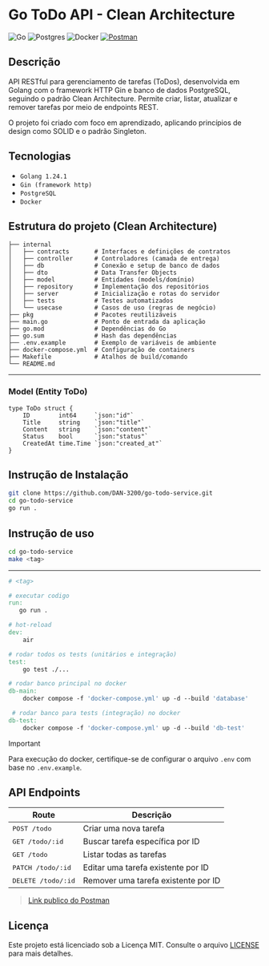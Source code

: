 # Go ToDo API - Clean Architecture
![Go](https://img.shields.io/badge/go-%2300ADD8.svg?style=for-the-badge&logo=go&logoColor=white)
![Postgres](https://img.shields.io/badge/postgres-%23316192.svg?style=for-the-badge&logo=postgresql&logoColor=white)
![Docker](https://img.shields.io/badge/docker-%230db7ed.svg?style=for-the-badge&logo=docker&logoColor=white)
[![Postman](https://img.shields.io/badge/Postman-FF6C37?style=for-the-badge&logo=postman&logoColor=white)](https://www.postman.com/dan-3200/workspace/publico/collection/43029232-dfa83f1a-5ff2-47f7-a0ab-7cf1d0adb96c?action=share&creator=43029232)

## Descrição 

API RESTful para gerenciamento de tarefas (ToDos), desenvolvida em Golang com o framework HTTP Gin e banco de dados PostgreSQL, seguindo o padrão Clean Architecture. Permite criar, listar, atualizar e remover tarefas por meio de endpoints REST.

O projeto foi criado com foco em aprendizado, aplicando princípios de design como SOLID e o padrão Singleton.

## Tecnologias
- `Golang 1.24.1`
- `Gin (framework http)`
- `PostgreSQL`
- `Docker`

## Estrutura do projeto (Clean Architecture)
```
├── internal
│   ├── contracts       # Interfaces e definições de contratos
│   ├── controller      # Controladores (camada de entrega)
│   ├── db              # Conexão e setup de banco de dados
│   ├── dto             # Data Transfer Objects
│   ├── model           # Entidades (models/domínio)
│   ├── repository      # Implementação dos repositórios
│   ├── server          # Inicialização e rotas do servidor
│   ├── tests           # Testes automatizados
│   └── usecase         # Casos de uso (regras de negócio)
├── pkg                 # Pacotes reutilizáveis
├── main.go             # Ponto de entrada da aplicação
├── go.mod              # Dependências do Go
├── go.sum              # Hash das dependências
├── .env.example        # Exemplo de variáveis de ambiente
├── docker-compose.yml  # Configuração de containers
├── Makefile            # Atalhos de build/comando
└── README.md
```
---

### Model (Entity ToDo)
```golang
type ToDo struct {
	ID        int64     `json:"id"`
	Title     string    `json:"title"`
	Content   string    `json:"content"`
	Status    bool      `json:"status"`
	CreatedAt time.Time `json:"created_at"`
}
```

## Instrução de Instalação 
```bash
git clone https://github.com/DAN-3200/go-todo-service.git
cd go-todo-service
go run .
```
## Instrução de uso

```bash
cd go-todo-service
make <tag>
```
---
```Makefile
# <tag>

# executar codigo
run: 
   go run .

# hot-reload
dev: 
	air

# rodar todos os tests (unitários e integração)
test: 
	go test ./...

# rodar banco principal no docker
db-main:
	docker compose -f 'docker-compose.yml' up -d --build 'database'

 # rodar banco para tests (integração) no docker
db-test:
	docker compose -f 'docker-compose.yml' up -d --build 'db-test'
```
> [!IMPORTANT]
> Para execução do docker, certifique-se de configurar o arquivo `.env` com base no `.env.example`.


## API Endpoints
| Route                   | Descrição                                  |
|-------------------------|---------------------------------------------|
| <kbd>POST /todo</kbd>     | Criar uma nova tarefa                     |
| <kbd>GET /todo/:id</kbd>  | Buscar tarefa específica por ID          |
| <kbd>GET /todo</kbd>      | Listar todas as tarefas                  |
| <kbd>PATCH /todo/:id</kbd>| Editar uma tarefa existente por ID   |
| <kbd>DELETE /todo/:id</kbd>| Remover uma tarefa existente por ID     |

> [Link publico do Postman](https://www.postman.com/dan-3200/workspace/publico/collection/43029232-dfa83f1a-5ff2-47f7-a0ab-7cf1d0adb96c?action=share&creator=43029232)

## Licença
Este projeto está licenciado sob a Licença MIT. Consulte o arquivo [LICENSE](./LICENSE) para mais detalhes.
